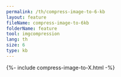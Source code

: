 ```yaml
---
permalink: /th/compress-image-to-6-kb
layout: feature
fileName: compress-image-to-6kb
folderName: feature
tool: imgcompression
lang: th
size: 6
type: kb
---
```


{%- include compress-image-to-X.html -%}
